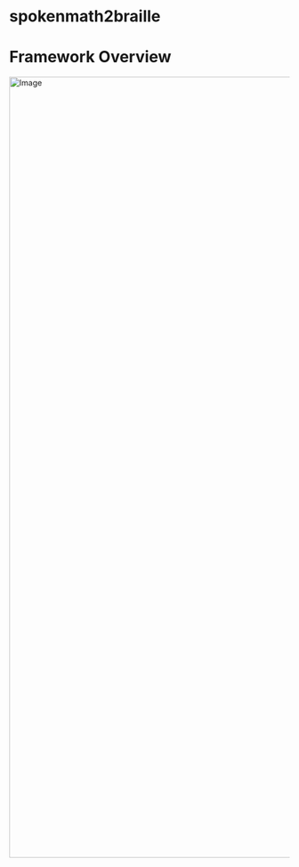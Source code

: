 # spokenmath2braille

# Framework Overview 
<img width="1405" alt="Image" src="https://github.com/user-attachments/assets/2be46da6-194b-461d-b8f3-f76924677bb3" />
